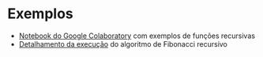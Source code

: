 # Exemplos

* [Notebook do Google Colaboratory](https://colab.research.google.com/drive/1lWcTo1jCf8yFyUFiTqlTLPp8dxWoSBnM?usp=sharing) com exemplos de funções recursivas
* [Detalhamento da execução](detalhes-algoritmo-de-fibonacci-recursivo.md) do algoritmo de Fibonacci recursivo

